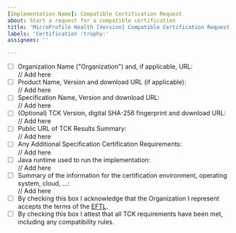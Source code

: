 ```yaml
---
[Implementation Name]: Compatible Certification Request
about: Start a request for a compatible certification 
title: 'MicroProfile Health [Version] Compatible Certification Request'
labels: 'Certification :trophy:'
assignees: ''

---
```


- [ ] Organization Name ("Organization") and, if applicable, URL:<br/>
  // Add here
- [ ] Product Name, Version and download URL (if applicable):<br/>
  // Add here
- [ ] Specification Name, Version and download URL:<br/>
   // Add here
- [ ] (Optional) TCK Version, digital SHA-256 fingerprint and download URL:<br/>
  // Add here
- [ ] Public URL of TCK Results Summary:<br/>
  // Add here
- [ ] Any Additional Specification Certification Requirements:<br/>
  // Add here
- [ ] Java runtime used to run the implementation:<br/>
  // Add here
- [ ] Summary of the information for the certification environment, operating system, cloud, ...:<br/>
  // Add here
- [ ] By checking this box I acknowledge that the Organization I represent accepts the terms of the [EFTL](https://www.eclipse.org/legal/tck.php).
- [ ] By checking this box I attest that all TCK requirements have been met, including any compatibility rules.
